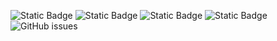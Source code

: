 ![Static Badge](https://img.shields.io/badge/blacklists-60-000000) ![Static Badge](https://img.shields.io/badge/blacklisted-2705193-cc0000) ![Static Badge](https://img.shields.io/badge/whitelisted-2244-00CC00) ![Static Badge](https://img.shields.io/badge/streaming_blacklist-28107-000000) ![GitHub issues](https://img.shields.io/github/issues/fabriziosalmi/blacklists)
